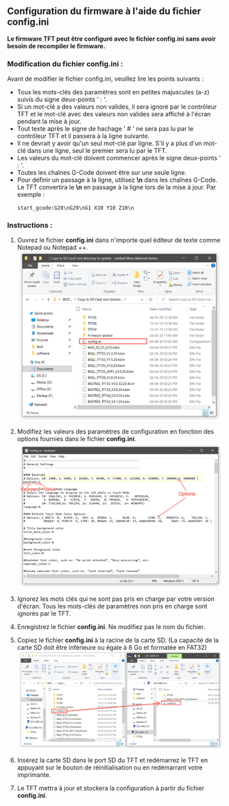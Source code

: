 ## Configuration du firmware à l'aide du fichier **config.ini**

**Le firmware TFT peut être configuré avec le fichier **config.ini** sans avoir besoin de recompiler le firmware.**


### Modification du fichier **config.ini** :

Avant de modifier le fichier config.ini, veuillez lire les points suivants :
   - Tous les mots-clés des paramètres sont en petites majuscules (a-z) suivis du signe deux-points ' : '.
   - Si un mot-clé a des valeurs non valides, il sera ignoré par le contrôleur TFT et le mot-clé avec des valeurs non valides sera affiché à l'écran pendant la mise à jour.
   - Tout texte après le signe de hachage ' # ' ne sera pas lu par le contrôleur TFT et il passera à la ligne suivante.
   - Il ne devrait y avoir qu'un seul mot-clé par ligne. S'il y a plus d'un mot-clé dans une ligne, seul le premier sera lu par le TFT.
   - Les valeurs du mot-clé doivent commencer après le signe deux-points ' : '.
   - Toutes les chaînes G-Code doivent être sur une seule ligne.
   - Pour définir un passage à la ligne, utilisez **\n** dans les chaînes G-Code. Le TFT convertira le **\n** en passage à la ligne lors de la mise à jour. Par exemple :
     ```
     start_gcode:G28\nG29\nG1 X10 Y10 Z10\n
     ```

### Instructions :
1. Ouvrez le fichier **config.ini** dans n'importe quel éditeur de texte comme Notepad ou Notepad ++.
    ![image1](images/config2.png)


2. Modifiez les valeurs des paramètres de configuration en fonction des options fournies dans le fichier **config.ini**.
    ![image2](images/config1.png)


3. Ignorez les mots clés qui ne sont pas pris en charge par votre version d'écran. Tous les mots-clés de paramètres non pris en charge sont ignorés par le TFT.


4. Enregistrez le fichier **config.ini**. Ne modifiez pas le nom du fichier.


5.  Copiez le fichier **config.ini** à la racine de la carte SD. (La capacité de la carte SD doit être inférieure ou égale à 8 Go et formatée en FAT32)
   ![image3](images/config3.png)


6. Insérez la carte SD dans le port SD du TFT et redémarrez le TFT en appuyant sur le bouton de réinitialisation ou en redémarrant votre imprimante.


7. Le TFT mettra à jour et stockera la configuration à partir du fichier **config.ini**.